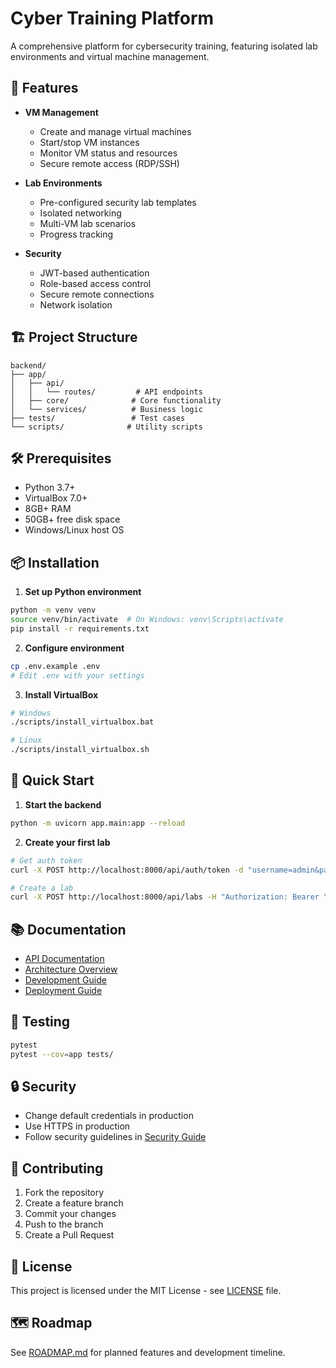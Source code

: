 # Cyber Training Platform

A comprehensive platform for cybersecurity training, featuring isolated lab environments and virtual machine management.

## 🚀 Features

- **VM Management**
  - Create and manage virtual machines
  - Start/stop VM instances
  - Monitor VM status and resources
  - Secure remote access (RDP/SSH)

- **Lab Environments**
  - Pre-configured security lab templates
  - Isolated networking
  - Multi-VM lab scenarios
  - Progress tracking

- **Security**
  - JWT-based authentication
  - Role-based access control
  - Secure remote connections
  - Network isolation

## 🏗 Project Structure

```
backend/
├── app/
│   ├── api/
│   │   └── routes/         # API endpoints
│   ├── core/              # Core functionality
│   └── services/          # Business logic
├── tests/                 # Test cases
└── scripts/              # Utility scripts
```

## 🛠 Prerequisites

- Python 3.7+
- VirtualBox 7.0+
- 8GB+ RAM
- 50GB+ free disk space
- Windows/Linux host OS

## 📦 Installation

1. **Set up Python environment**
```bash
python -m venv venv
source venv/bin/activate  # On Windows: venv\Scripts\activate
pip install -r requirements.txt
```

2. **Configure environment**
```bash
cp .env.example .env
# Edit .env with your settings
```

3. **Install VirtualBox**
```bash
# Windows
./scripts/install_virtualbox.bat

# Linux
./scripts/install_virtualbox.sh
```

## 🚀 Quick Start

1. **Start the backend**
```bash
python -m uvicorn app.main:app --reload
```

2. **Create your first lab**
```bash
# Get auth token
curl -X POST http://localhost:8000/api/auth/token -d "username=admin&password=admin123"

# Create a lab
curl -X POST http://localhost:8000/api/labs -H "Authorization: Bearer YOUR_TOKEN"
```

## 📚 Documentation

- [API Documentation](./docs/api.md)
- [Architecture Overview](./docs/architecture.md)
- [Development Guide](./docs/development.md)
- [Deployment Guide](./docs/deployment.md)

## 🧪 Testing

```bash
pytest
pytest --cov=app tests/
```

## 🔒 Security

- Change default credentials in production
- Use HTTPS in production
- Follow security guidelines in [Security Guide](./docs/security.md)

## 🤝 Contributing

1. Fork the repository
2. Create a feature branch
3. Commit your changes
4. Push to the branch
5. Create a Pull Request

## 📄 License

This project is licensed under the MIT License - see [LICENSE](LICENSE) file.

## 🗺 Roadmap

See [ROADMAP.md](ROADMAP.md) for planned features and development timeline.
